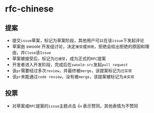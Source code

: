 # rfc-chinese

提案
----
* 提交`issue`草案，标记为草案阶段，其他用户可以在该`issue`下发起评论
* 草案由 swoole 开发组讨论，决定`接受`或`拒绝`，拒绝会给出拒绝的原因和理由，并`Close`该`Issue`
* 草案被接受后，标记为`已接受`，成为正式的`RFC`提案
* 开发者进入开发阶段，完成后在`swoole-src`发起`pull request`
* 该`pr`需要经过多次`review`，并最终被`merge`，该提案标记为`已实现`
* 该`pr`未能通过`code review`，没有被`merge`，该提案被标记为`未实现`

投票
----
* 对草案或`RFC`提案的`issue`主题点击 👍 表示赞同，其他表情为不赞同
